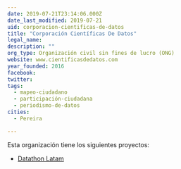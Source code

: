 ```yaml
---
date: 2019-07-21T23:14:06.000Z
date_last_modified: 2019-07-21
uid: corporacion-cientificas-de-datos
title: "Corporación Científicas De Datos"
legal_name: 
description: ""
org_type: Organización civil sin fines de lucro (ONG)
website: www.cientificasdedatos.com
year_founded: 2016
facebook: 
twitter: 
tags:
  - mapeo-ciudadano
  - participación-ciudadana
  - periodismo-de-datos
cities: 
  - Pereira

---
```


Esta organización tiene los siguientes proyectos:

- [Datathon Latam](/i/datathon-latam.html)
